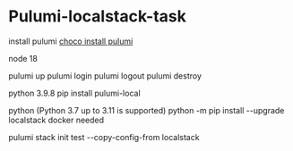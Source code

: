 # Pulumi-localstack-task

install pulumi
[choco install pulumi](https://www.pulumi.com/docs/install/)

node 18

pulumi up
pulumi login
pulumi logout
pulumi destroy


python 3.9.8
pip install pulumi-local


python (Python 3.7 up to 3.11 is supported)
python -m pip install --upgrade localstack
docker needed


pulumi stack init test --copy-config-from localstack